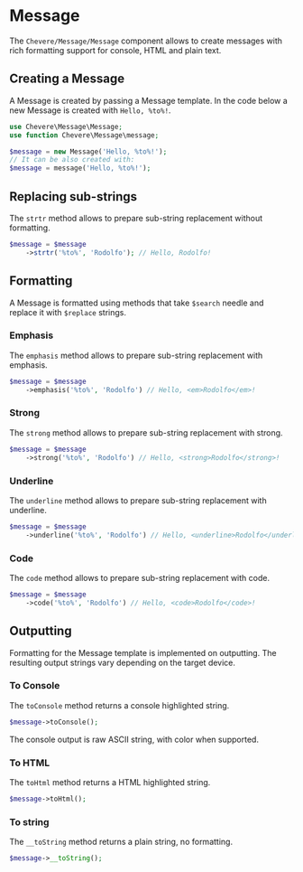 # Message

The `Chevere/Message/Message` component allows to create messages with rich formatting support for console, HTML and plain text.

## Creating a Message

A Message is created by passing a Message template. In the code below a new Message is created with `Hello, %to%!`.

```php
use Chevere\Message\Message;
use function Chevere\Message\message;

$message = new Message('Hello, %to%!');
// It can be also created with:
$message = message('Hello, %to%!');
```

## Replacing sub-strings

The `strtr` method allows to prepare sub-string replacement without formatting.

```php
$message = $message
    ->strtr('%to%', 'Rodolfo'); // Hello, Rodolfo!
```

## Formatting

A Message is formatted using methods that take `$search` needle and replace it with `$replace` strings.

### Emphasis

The `emphasis` method allows to prepare sub-string replacement with emphasis.

```php
$message = $message
    ->emphasis('%to%', 'Rodolfo') // Hello, <em>Rodolfo</em>!
```

### Strong

The `strong` method allows to prepare sub-string replacement with strong.

```php
$message = $message
    ->strong('%to%', 'Rodolfo') // Hello, <strong>Rodolfo</strong>!
```

### Underline

The `underline` method allows to prepare sub-string replacement with underline.

```php
$message = $message
    ->underline('%to%', 'Rodolfo') // Hello, <underline>Rodolfo</underline>!
```

### Code

The `code` method allows to prepare sub-string replacement with code.

```php
$message = $message
    ->code('%to%', 'Rodolfo') // Hello, <code>Rodolfo</code>!
```

## Outputting

Formatting for the Message template is implemented on outputting. The resulting output strings vary depending on the target device.

### To Console

The `toConsole` method returns a console highlighted string.

```php
$message->toConsole();
```

The console output is raw ASCII string, with color when supported.

### To HTML

The `toHtml` method returns a HTML highlighted string.

```php
$message->toHtml();
```

### To string

The `__toString` method returns a plain string, no formatting.

```php
$message->__toString();
```
